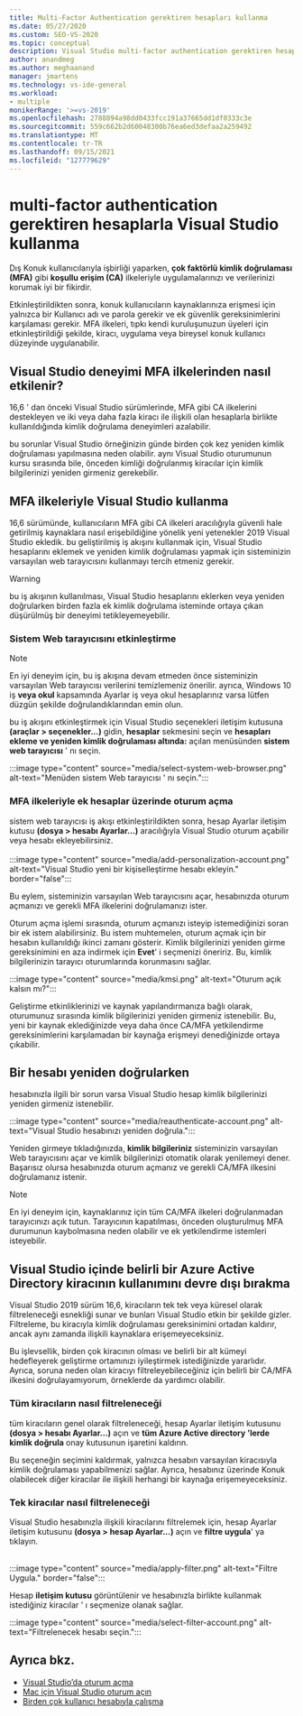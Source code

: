 ```yaml
---
title: Multi-Factor Authentication gerektiren hesapları kullanma
ms.date: 05/27/2020
ms.custom: SEO-VS-2020
ms.topic: conceptual
description: Visual Studio multi-factor authentication gerektiren hesaplarla nasıl kullanacağınızı öğrenin.
author: anandmeg
ms.author: meghaanand
manager: jmartens
ms.technology: vs-ide-general
ms.workload:
- multiple
monikerRange: '>=vs-2019'
ms.openlocfilehash: 2788894a98dd0433fcc191a37665dd1df0333c3e
ms.sourcegitcommit: 559c662b2d60048300b76ea6ed3defaa2a259492
ms.translationtype: MT
ms.contentlocale: tr-TR
ms.lasthandoff: 09/15/2021
ms.locfileid: "127779629"
---
```

# <a name="how-to-use-visual-studio-with-accounts-that-require-multi-factor-authentication"></a>multi-factor authentication gerektiren hesaplarla Visual Studio kullanma

Dış Konuk kullanıcılarıyla işbirliği yaparken, **çok faktörlü kimlik doğrulaması (MFA)** gibi **koşullu erişim (CA)** ilkeleriyle uygulamalarınızı ve verilerinizi korumak iyi bir fikirdir.  

Etkinleştirildikten sonra, konuk kullanıcıların kaynaklarınıza erişmesi için yalnızca bir Kullanıcı adı ve parola gerekir ve ek güvenlik gereksinimlerini karşılaması gerekir. MFA ilkeleri, tıpkı kendi kuruluşunuzun üyeleri için etkinleştirildiği şekilde, kiracı, uygulama veya bireysel konuk kullanıcı düzeyinde uygulanabilir. 

## <a name="how-is-the-visual-studio-experience-affected-by-mfa-policies"></a>Visual Studio deneyimi MFA ilkelerinden nasıl etkilenir?
16,6 ' dan önceki Visual Studio sürümlerinde, MFA gibi CA ilkelerini destekleyen ve iki veya daha fazla kiracı ile ilişkili olan hesaplarla birlikte kullanıldığında kimlik doğrulama deneyimleri azalabilir.

bu sorunlar Visual Studio örneğinizin günde birden çok kez yeniden kimlik doğrulaması yapılmasına neden olabilir. aynı Visual Studio oturumunun kursu sırasında bile, önceden kimliği doğrulanmış kiracılar için kimlik bilgilerinizi yeniden girmeniz gerekebilir.

## <a name="using-visual-studio-with-mfa-policies"></a>MFA ilkeleriyle Visual Studio kullanma
16,6 sürümünde, kullanıcıların MFA gibi CA ilkeleri aracılığıyla güvenli hale getirilmiş kaynaklara nasıl erişebildiğine yönelik yeni yetenekler 2019 Visual Studio ekledik. bu geliştirilmiş iş akışını kullanmak için, Visual Studio hesaplarını eklemek ve yeniden kimlik doğrulaması yapmak için sisteminizin varsayılan web tarayıcısını kullanmayı tercih etmeniz gerekir.  

> [!WARNING]
> bu iş akışının kullanılması, Visual Studio hesaplarını eklerken veya yeniden doğrularken birden fazla ek kimlik doğrulama isteminde ortaya çıkan düşürülmüş bir deneyimi tetikleyemeyebilir. 

### <a name="enabling-system-web-browser"></a>Sistem Web tarayıcısını etkinleştirme

> [!NOTE] 
> En iyi deneyim için, bu iş akışına devam etmeden önce sisteminizin varsayılan Web tarayıcısı verilerini temizlemeniz önerilir. ayrıca, Windows 10 iş **veya okul** kapsamında Ayarlar iş veya okul hesaplarınız varsa lütfen düzgün şekilde doğrulandıklarından emin olun.

bu iş akışını etkinleştirmek için Visual Studio seçenekleri iletişim kutusuna **(araçlar > seçenekler...)** gidin, **hesaplar** sekmesini seçin ve **hesapları ekleme ve yeniden kimlik doğrulaması altında:** açılan menüsünden **sistem web tarayıcısı** ' nı seçin. 

:::image type="content" source="media/select-system-web-browser.png" alt-text="Menüden sistem Web tarayıcısı ' nı seçin.":::

### <a name="sign-into-additional-accounts-with-mfapolicies"></a>MFA ilkeleriyle ek hesaplar üzerinde oturum açma 
sistem web tarayıcısı iş akışı etkinleştirildikten sonra, hesap Ayarlar iletişim kutusu **(dosya > hesabı Ayarlar...)** aracılığıyla Visual Studio oturum açabilir veya hesabı ekleyebilirsiniz.   
</br>
:::image type="content" source="media/add-personalization-account.png" alt-text="Visual Studio yeni bir kişiselleştirme hesabı ekleyin." border="false":::

Bu eylem, sisteminizin varsayılan Web tarayıcısını açar, hesabınızda oturum açmanızı ve gerekli MFA ilkelerini doğrulamanızı ister.

Oturum açma işlemi sırasında, oturum açmanızı isteyip istemediğinizi soran bir ek istem alabilirsiniz. Bu istem muhtemelen, oturum açmak için bir hesabın kullanıldığı ikinci zamanı gösterir. Kimlik bilgilerinizi yeniden girme gereksinimini en aza indirmek için **Evet**' i seçmenizi öneririz. Bu, kimlik bilgilerinizin tarayıcı oturumlarında korunmasını sağlar.

:::image type="content" source="media/kmsi.png" alt-text="Oturum açık kalsın mı?":::

Geliştirme etkinliklerinizi ve kaynak yapılandırmanıza bağlı olarak, oturumunuz sırasında kimlik bilgilerinizi yeniden girmeniz istenebilir. Bu, yeni bir kaynak eklediğinizde veya daha önce CA/MFA yetkilendirme gereksinimlerini karşılamadan bir kaynağa erişmeyi denediğinizde ortaya çıkabilir.

## <a name="reauthenticating-an-account"></a>Bir hesabı yeniden doğrularken  
hesabınızla ilgili bir sorun varsa Visual Studio hesap kimlik bilgilerinizi yeniden girmeniz istenebilir.  

:::image type="content" source="media/reauthenticate-account.png" alt-text="Visual Studio hesabınızı yeniden doğrula.":::

Yeniden girmeye tıkladığınızda, **kimlik bilgileriniz** sisteminizin varsayılan Web tarayıcısını açar ve kimlik bilgilerinizi otomatik olarak yenilemeyi dener. Başarısız olursa hesabınızda oturum açmanız ve gerekli CA/MFA ilkesini doğrulamanız istenir.

> [!NOTE] 
> En iyi deneyim için, kaynaklarınız için tüm CA/MFA ilkeleri doğrulanmadan tarayıcınızı açık tutun. Tarayıcının kapatılması, önceden oluşturulmuş MFA durumunun kaybolmasına neden olabilir ve ek yetkilendirme istemleri isteyebilir.

## <a name="how-to-opt-out-of-using-a-specific-azure-active-directory-tenant-in-visual-studio"></a>Visual Studio içinde belirli bir Azure Active Directory kiracının kullanımını devre dışı bırakma

Visual Studio 2019 sürüm 16,6, kiracıların tek tek veya küresel olarak filtreleneceği esnekliği sunar ve bunları Visual Studio etkin bir şekilde gizler. Filtreleme, bu kiracıyla kimlik doğrulaması gereksinimini ortadan kaldırır, ancak aynı zamanda ilişkili kaynaklara erişemeyeceksiniz.

Bu işlevsellik, birden çok kiracının olması ve belirli bir alt kümeyi hedefleyerek geliştirme ortamınızı iyileştirmek istediğinizde yararlıdır. Ayrıca, soruna neden olan kiracıyı filtreleyebileceğiniz için belirli bir CA/MFA ilkesini doğrulayamıyorum, örneklerde da yardımcı olabilir. 

### <a name="how-to-filter-out-all-tenants"></a>Tüm kiracıların nasıl filtreleneceği
tüm kiracıların genel olarak filtreleneceği, hesap Ayarlar iletişim kutusunu **(dosya > hesabı Ayarlar...)** açın ve **tüm Azure Active directory 'lerde kimlik doğrula** onay kutusunun işaretini kaldırın.

Bu seçeneğin seçimini kaldırmak, yalnızca hesabın varsayılan kiracısıyla kimlik doğrulaması yapabilmenizi sağlar. Ayrıca, hesabınız üzerinde Konuk olabilecek diğer kiracılar ile ilişkili herhangi bir kaynağa erişemeyeceksiniz.

### <a name="how-to-filter-out-individual-tenants"></a>Tek kiracılar nasıl filtreleneceği
Visual Studio hesabınızla ilişkili kiracılarını filtrelemek için, hesap Ayarlar iletişim kutusunu **(dosya > hesap Ayarlar...)** açın ve **filtre uygula**' ya tıklayın. 
</br>
</br>

:::image type="content" source="media/apply-filter.png" alt-text="Filtre Uygula." border="false":::

Hesap **iletişim kutusu** görüntülenir ve hesabınızla birlikte kullanmak istediğiniz kiracılar ' ı seçmenize olanak sağlar. 

:::image type="content" source="media/select-filter-account.png" alt-text="Filtrelenecek hesabı seçin.":::

## <a name="see-also"></a>Ayrıca bkz.

- [Visual Studio’da oturum açma](signing-in-to-visual-studio.md)
- [Mac için Visual Studio oturum açın](/visualstudio/mac/signing-in)
- [Birden çok kullanıcı hesabıyla çalışma](work-with-multiple-user-accounts.md)
